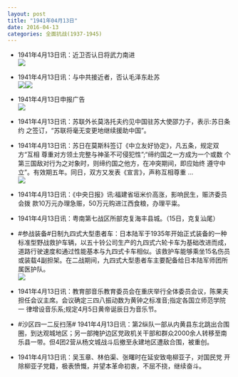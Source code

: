 ```yaml
---
layout: post
title: "1941年04月13日"
date: 2016-04-13
categories: 全面抗战(1937-1945)
---
```


<meta name="referrer" content="no-referrer" />

- 1941年4月13日讯：近卫否认日将武力南进 <br/><img src="https://ww4.sinaimg.cn/large/aca367d8jw1f2vgz2zo0zj20ia0bo77h.jpg" />

- 1941年4月13日讯：与中共接近者，否认毛泽东赴苏 <br/><img src="https://ww3.sinaimg.cn/large/aca367d8jw1f2vf7oe2ufj20610br754.jpg" /><img src="https://ww1.sinaimg.cn/large/aca367d8jw1f2vf7oz8snj206x05zgm7.jpg" />

- 1941年4月13日申报广告 <br/><img src="https://ww1.sinaimg.cn/large/aca367d8jw1f2vdhkxwbhj20kw0hb42y.jpg" />

- 1941年4月13日讯：苏联外长莫洛托夫约见中国驻苏大使邵力子，表示:苏日条约 之签订，“苏联将毫无变更地继续援助中国”。 

- 1941年4月13日讯：苏日在莫斯科签订《中立友好协定》，凡五条，规定双方“互相 尊重对方领土完整与神圣不可侵犯性”;“缔约国之一方成为一个或数 个第三国敌对行为之对象时，则缔约国之他方，在冲突期间，即应始终 遵守中立”。有效期五年。同日，双方又发表《宣言》，声称互相尊重 ... <br/><img src="https://ww1.sinaimg.cn/large/aca367d8jw1f2v6jri9h3j20c809zgms.jpg" />

- 1941年4月13日讯：《中央日报》讯:福建省垣米价高涨，影响民生，赈济委员会拨 款10万元办理急赈，50万元购进江西食粮，办理平粜。 

- 1941年4月13日讯：粤南第七战区所部克复海丰县城。（15日，克复汕尾） 

- #参战装备#日制九四式大型患者车：日本陆军于1935年开始正式装备的一种标准型野战救护车辆，以五十铃公司生产的九四式六轮卡车为基础改进而成，道路行驶速度和通过性能基本与九四式卡车相似。该救护车能够乘坐15名伤员或装载4副担架。在二战期间，九四式大型患者车主要配备给日本陆军师团所属医护队。 <br/><img src="https://ww4.sinaimg.cn/large/aca367d8jw1f2uuew140sj208y05wq38.jpg" />

- 1941年4月13日讯：教育部音乐教育委员会在重庆举行全体委员会议，陈果夫担任会议主席。会议确定三四八振动数为黄钟之标准音;指定各国立师范学院一 律增设音乐系;规定4月5日黄帝诞辰日为音乐节。 

- #沙区四一二反扫荡# 1941年4月13日讯：第2纵队一部从内黄县东北跳出合围圈，到达观城地区；另一部掩护边区党政机关干部和群众2000余人转移至南乐县一带。但4团2营从杨文城战斗后撤至永建地区遭敌合围，被重创。 

- 1941年4月13日讯：吴玉章、林伯渠、张曙时在延安致电柳亚子，对国民党 开除柳亚子党籍，极表愤慨，并望本革命初衷，不屈不挠，继续奋斗。 

